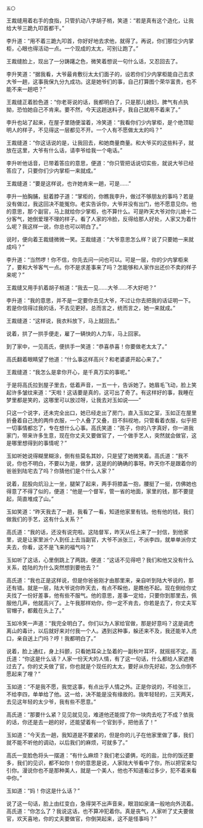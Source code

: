     五〇 

   王裁缝用着右手的食指，只管扒动八字胡子梢，笑道：“若是真有这个造化，让我给大爷三跪九叩首都干。”

   李升道：“用不着三跪九叩首，你好好地去求他，就得了。再说，你们那位少内掌柜，心眼也得活动一点。一个现成的太太，可别让跑了。”

   王裁缝脸上，现出了一分踌躇之色，微笑着想说一句什么话，又忍回去了。

   李升笑道：“据我看，大爷最肯敷衍太太们面子的，设若你们少内掌柜能自己去求大爷一趟，这事我保九分九成功。这是她爷们的事，自己打算图个荣华富贵，也不能不来一趟吧？”

   王裁缝正着脸色道：“你老哥说的话，我都明白了，只是那儿媳妇，脾气有点执拗，恐怕她自己不肯来。要不然，今天这趟送料子，我自己就用不着来了。”

   李升也站了起来，在屋子里随便溜着，冷笑道：“我看你们少内掌柜，是个绝顶聪明人的样子，不见得这一层都见不开。一个人有不愿做太太的吗？”

   王裁缝道：“你这话说的是，让我回去，和她商量商量。和大爷买的这些料子，就放在这里，大爷有什么话，请李爷给我一个电话。”

   李升听他话音，已带着答应的意思，便道：“你只管把话说切实些，就说大爷已经答应了，只要你们少内掌柜一来就成。”

   王裁缝道：“要是这样说，也许她肯来一趟，可是……”

   李升一拍胸脯，挺着脖子道：“掌柜的，你瞧我李升，做过不够朋友的事吗？若是没有做过，我这回决不能冤你。老实告诉你，大爷并没有出门，他不愿意见你。他的意思，那个副官，马上就给你少掌柜，也不算什么。可是昨天大爷对你儿媳十二分客气，她倒爱理不理的样子。看了人家的冷脸，反得给那人好处，人家又为着什么呢？我这样一说，你总也可以明白了。”

   说时，便向着王裁缝微微一笑。王裁缝道：“大爷意思怎么样？说了只要她一来就成吗？”

   李升道：“当然啰！你不信，你先去问一问也可以。可是一层，你的少内掌柜来了，要和大爷客气一点。你不是求差事来了吗？怎能够和人家作出还价不卖的样子来呢？”

   王裁缝又用手扒着胡子梢道：“我去一见……大爷……不大好吧？”

   李升道：“我的意思，并不是一定要你去见大爷，不过让你去把我的话证明一下。若是你信得过我的话，不去见更好。总而言之，统而言之，她一来就成。”

   王裁缝道：“这样说，我衣料放下，马上就回去。”

   说着，拱了一拱手便走，雇了一辆快的人力车，马上回家。

   到了家中，一见高氏，便拱手一笑道：“恭喜恭喜！你要做老太太了。”

   高氏翻着眼睛望了他道：“什么事这样高兴？和老婆婆开起心来了。”

   王裁缝道：“我怎么是拿你开心，是千真万实的事呢。”

   于是将高氏拉到屋子里去，低着声音，一五一十，告诉她了。她眉毛飞动，脸上笑起许多皱纹来道：“天啦！这话要是真的，这可出了奇了。有这样好的事，我睡在梦里都是笑的，这哪里可以放过呀，让我去对玉如说——”

   只这一个说字，还未完全出口，她已经走出了房门，直入玉如之室，玉如正在屋里折叠着自己洗的两件衣服，一个人叠了又叠，目不斜视地，只管看着衣服，似乎把一切事情都忘了，专在想什么心事。高氏笑道：“孩子，你的八字真好，你一进我家门，带来许多生意，现在你丈夫又要做官了，一个做手艺人，突然就会做官，这是哪里想得到的事情呢？”

   玉如听她说得糊里糊涂，倒有些莫名其妙，只是望了她微笑着。高氏道：“我不说，你也不明白，不要以为是，做梦，这是的的确确的事呀。昨天你不是跟着你的爸爸到陆宅去了吗？你猜他们是个什么人家？”

   说着，屁股向炕沿上一坐，腿架了起来，两手将膝盖一抱，腰挺了一挺，仿佛她也得意了不得了似的，便道：“他是一个督军，管一省的地面，家里的钱，那不要提起，简直堆成了山。”

   玉如笑道：“昨天我去了一趟，我看了一看，知道他家里有钱。他有他的钱，我们做我们的手艺，这有什么关系？”

   高氏道：“我的话，还没有说完啦。这陆督军，昨天从任上来了一封信，到他家里，说是让家里派个人到任上去当副官，大爷不派张三，不派李四，就单单派你丈夫去，你看，这不是飞来的福气吗？”

   玉如听了这话，心里倒跳上了两跳，便道：“这话不见得吧？我们和他又没有什么关系，姓陆的为什么突然想到要他去？”

   高氏道：“我也正是这样说，但是你爸爸刚才由那里来，亲自听到陆大爷说的，那还有错。就是一层，陆大爷说你昨天去，有点不睬他，是瞧他不起。现在倒给你丈夫找了一份好差事，他有些不服气。他的意思，差事一定给，只要你到那里去，佩服他几声，他就高兴了。上午我那样劝你，你一定不肯去，你若是去了，你丈夫军官帽子，都戴在头上了。”

   玉如冷笑一声道：“我完全明白了。你们以为人家给官做，那是好意吗？这是调虎离山的毒计，以后就好来对付我一个人。遇到这种事，躲还来不及，我还能羊入虎口，亲自送上门吗？哼！我都明白了。”

   说着，脸上通红，身上抖颤，只看她耳朵上坠着的一副秋叶耳环，就摇摇不定。高氏道：“你这是什么话？人家一份天大的人情，有了这一句话，什么都给人家遮掩过去了。你的丈夫做了官，你也就是个现任的太太，要好从你先好起，怎么你倒不愿起来了哩？”

   玉如道：“不是我不愿，我觉这事，有点出乎人情之外。正是你说的，不给张三，不给李四，单单给了他。这一给，决不能是没有缘故的。我年轻轻的，三天两天，去见这年轻的太少爷，我有些不愿意。”

   高氏道：“那要什么紧？见见就见见，难道他还能捏了你一块肉去吃了不成？依我的话，你还是去一趟的好，还能望着有一个官到手，把他丢了！”

   玉如道：“今天去一趟，我知道是不要紧的，但是你的儿子在他家里做了事，我们就不能不听他的调动，以后我们的麻烦，可就多了。”

   高氏一变脸色将头一摆道：“有什么麻烦？我们老公婆俩，吃的盐，比你的饭还要多，我们的见识，都不如你！你的意思是说，人家陆大爷看中了你，所以把官来勾引你。漫说你也不是那种美人，就是一个美人，他也不知道看过多少，犯不着来看中你。”

   玉如道：“妈！你这是什么话？”

   说了这一句话，脸上由红变白，急得哭不出声音来，眼泪如泉涌一般地向外流着。高氏道：“你怎么了？我说这话，也不算冲犯着你。真是丧气，人家听了丈夫要做官，欢天喜地，你的丈夫要做官，你倒哭起来，这不是怪事吗？”

